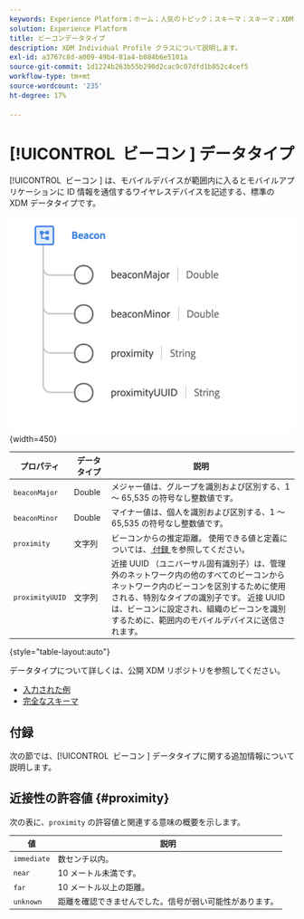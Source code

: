 ```yaml
---
keywords: Experience Platform；ホーム；人気のトピック；スキーマ；スキーマ；XDM；フィールド；スキーマ；スキーマ；ビーコン；インタラクションの詳細；データタイプ；データタイプ；データタイプ；
solution: Experience Platform
title: ビーコンデータタイプ
description: XDM Individual Profile クラスについて説明します。
exl-id: a3767c8d-a009-49b4-81a4-b084b6e5101a
source-git-commit: 1d1224b263b55b290d2cac9c07dfd1b852c4cef5
workflow-type: tm+mt
source-wordcount: '235'
ht-degree: 17%

---
```


# [!UICONTROL &#x200B; ビーコン &#x200B;] データタイプ

[!UICONTROL &#x200B; ビーコン &#x200B;] は、モバイルデバイスが範囲内に入るとモバイルアプリケーションに ID 情報を通信するワイヤレスデバイスを記述する、標準の XDM データタイプです。

![](../images/data-types/beacon.png){width=450}

| プロパティ | データタイプ | 説明 |
| --- | --- | --- |
| `beaconMajor` | Double | メジャー値は、グループを識別および区別する、1 ～ 65,535 の符号なし整数値です。 |
| `beaconMinor` | Double | マイナー値は、個人を識別および区別する、1 ～ 65,535 の符号なし整数値です。 |
| `proximity` | 文字列 | ビーコンからの推定距離。 使用できる値と定義については、[ 付録 ](#proximity) を参照してください。 |
| `proximityUUID` | 文字列 | 近接 UUID （ユニバーサル固有識別子）は、管理外のネットワーク内の他のすべてのビーコンからネットワーク内のビーコンを区別するために使用される、特別なタイプの識別子です。 近接 UUID は、ビーコンに設定され、組織のビーコンを識別するために、範囲内のモバイルデバイスに送信されます。 |

{style="table-layout:auto"}

データタイプについて詳しくは、公開 XDM リポジトリを参照してください。

* [ 入力された例 ](https://github.com/adobe/xdm/blob/master/components/datatypes/deprecated/beacon-interaction-details.example.1.json)
* [ 完全なスキーマ ](https://github.com/adobe/xdm/blob/master/components/datatypes/deprecated/beacon-interaction-details.schema.json)

## 付録

次の節では、[!UICONTROL &#x200B; ビーコン &#x200B;] データタイプに関する追加情報について説明します。

## 近接性の許容値 {#proximity}

次の表に、`proximity` の許容値と関連する意味の概要を示します。

| 値 | 説明 |
| --- | --- |
| `immediate` | 数センチ以内。 |
| `near` | 10 メートル未満です。 |
| `far` | 10 メートル以上の距離。 |
| `unknown` | 距離を確認できませんでした。信号が弱い可能性があります。 |
